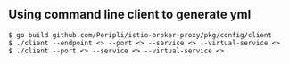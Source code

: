 ## Using command line client to generate yml ##

```
$ go build github.com/Peripli/istio-broker-proxy/pkg/config/client
$ ./client --endpoint <> --port <> --service <> --virtual-service <>
$ ./client --port <> --service <> --virtual-service <>
```
